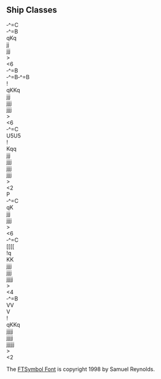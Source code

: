 Ship Classes
------------

<div class='ship-diagram'>
  <div class='beam-batteries'>
    ‐^=C<br>
    ‐^=B
  </div>
  <div class='damage-track'>
    qKq<br>
    jj<br>
    jjj
  </div>
  <div class='ftl-drive'>&gt;</div>
  <div class='main-drive'>&lt;6</div>
</div>

<div class='ship-diagram'>
  <div class='beam-batteries'>
    ‐^=B<br>
    ‐^=B‐^=B<br>
    !
  </div>
  <div class='damage-track'>
    qKKq<br>
    jjj<br>
    jjjj<br>
    jjjj<br>
  </div>
  <div class='ftl-drive'>&gt;</div>
  <div class='main-drive'>&lt;6</div>
</div>

<div id='assault-transport' class='ship-diagram'>
  <div class='beam-batteries'>
    ‐^=C<br>
    U5U5<br>
    !
  </div>
  <div class='damage-track'>
    Kqq<br>
    jjj<br>
    jjjj<br>
    jjjj<br>
    jjjj
  </div>
  <div class='ftl-drive'>&gt;</div>
  <div class='main-drive'>&lt;2</div>
</div>

<div id='torpedo-destroyer' class='ship-diagram'>
  <div class='beam-batteries'>
    P<br>
    ‐^=C
  </div>
  <div class='damage-track'>
    qK<br>
    jjj<br>
    jjjj<br>
  </div>
  <div class='ftl-drive'>&gt;</div>
  <div class='main-drive'>&lt;6</div>
</div>

<div id='missile-cruiser' class='ship-diagram'>
  <div class='beam-batteries'>
    ‐^=C<br>
    [[[[<br>
    !q
  </div>
  <div class='damage-track'>
    KK<br>
    jjjj<br>
    jjjj<br>
    jjjjj
  </div>
  <div class='ftl-drive'>&gt;</div>
  <div class='main-drive'>&lt;4</div>
</div>

<div id='planetary-bombardment-monitor' class='ship-diagram'>
  <div class='beam-batteries'>
    ‐^=B<br>
    VV<br>
    V<br>
    !
  </div>
  <div class='damage-track'>
    qKKq<br>
    jjjjj<br>
    jjjjj<br>
    jjjjjj
  </div>
  <div class='ftl-drive'>&gt;</div>
  <div class='main-drive'>&lt;2</div>
</div>

<footer>
  <p>The <a href='assets/!README.DOC'>FTSymbol Font</a> is copyright  1998 by Samuel Reynolds.</p>
</footer>
